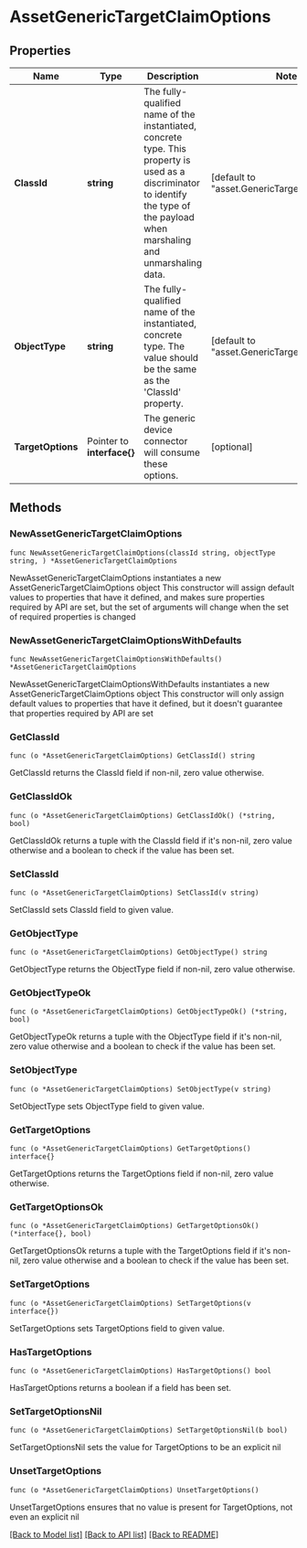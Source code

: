 # AssetGenericTargetClaimOptions

## Properties

Name | Type | Description | Notes
------------ | ------------- | ------------- | -------------
**ClassId** | **string** | The fully-qualified name of the instantiated, concrete type. This property is used as a discriminator to identify the type of the payload when marshaling and unmarshaling data. | [default to "asset.GenericTargetClaimOptions"]
**ObjectType** | **string** | The fully-qualified name of the instantiated, concrete type. The value should be the same as the &#39;ClassId&#39; property. | [default to "asset.GenericTargetClaimOptions"]
**TargetOptions** | Pointer to **interface{}** | The generic device connector will consume these options. | [optional] 

## Methods

### NewAssetGenericTargetClaimOptions

`func NewAssetGenericTargetClaimOptions(classId string, objectType string, ) *AssetGenericTargetClaimOptions`

NewAssetGenericTargetClaimOptions instantiates a new AssetGenericTargetClaimOptions object
This constructor will assign default values to properties that have it defined,
and makes sure properties required by API are set, but the set of arguments
will change when the set of required properties is changed

### NewAssetGenericTargetClaimOptionsWithDefaults

`func NewAssetGenericTargetClaimOptionsWithDefaults() *AssetGenericTargetClaimOptions`

NewAssetGenericTargetClaimOptionsWithDefaults instantiates a new AssetGenericTargetClaimOptions object
This constructor will only assign default values to properties that have it defined,
but it doesn't guarantee that properties required by API are set

### GetClassId

`func (o *AssetGenericTargetClaimOptions) GetClassId() string`

GetClassId returns the ClassId field if non-nil, zero value otherwise.

### GetClassIdOk

`func (o *AssetGenericTargetClaimOptions) GetClassIdOk() (*string, bool)`

GetClassIdOk returns a tuple with the ClassId field if it's non-nil, zero value otherwise
and a boolean to check if the value has been set.

### SetClassId

`func (o *AssetGenericTargetClaimOptions) SetClassId(v string)`

SetClassId sets ClassId field to given value.


### GetObjectType

`func (o *AssetGenericTargetClaimOptions) GetObjectType() string`

GetObjectType returns the ObjectType field if non-nil, zero value otherwise.

### GetObjectTypeOk

`func (o *AssetGenericTargetClaimOptions) GetObjectTypeOk() (*string, bool)`

GetObjectTypeOk returns a tuple with the ObjectType field if it's non-nil, zero value otherwise
and a boolean to check if the value has been set.

### SetObjectType

`func (o *AssetGenericTargetClaimOptions) SetObjectType(v string)`

SetObjectType sets ObjectType field to given value.


### GetTargetOptions

`func (o *AssetGenericTargetClaimOptions) GetTargetOptions() interface{}`

GetTargetOptions returns the TargetOptions field if non-nil, zero value otherwise.

### GetTargetOptionsOk

`func (o *AssetGenericTargetClaimOptions) GetTargetOptionsOk() (*interface{}, bool)`

GetTargetOptionsOk returns a tuple with the TargetOptions field if it's non-nil, zero value otherwise
and a boolean to check if the value has been set.

### SetTargetOptions

`func (o *AssetGenericTargetClaimOptions) SetTargetOptions(v interface{})`

SetTargetOptions sets TargetOptions field to given value.

### HasTargetOptions

`func (o *AssetGenericTargetClaimOptions) HasTargetOptions() bool`

HasTargetOptions returns a boolean if a field has been set.

### SetTargetOptionsNil

`func (o *AssetGenericTargetClaimOptions) SetTargetOptionsNil(b bool)`

 SetTargetOptionsNil sets the value for TargetOptions to be an explicit nil

### UnsetTargetOptions
`func (o *AssetGenericTargetClaimOptions) UnsetTargetOptions()`

UnsetTargetOptions ensures that no value is present for TargetOptions, not even an explicit nil

[[Back to Model list]](../README.md#documentation-for-models) [[Back to API list]](../README.md#documentation-for-api-endpoints) [[Back to README]](../README.md)



